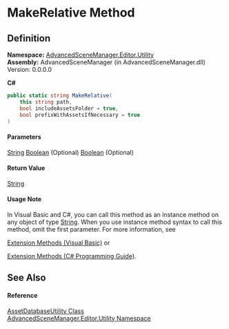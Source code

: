 # MakeRelative Method

## Definition

**Namespace:** [AdvancedSceneManager.Editor.Utility](N_AdvancedSceneManager_Editor_Utility.md)\
**Assembly:** AdvancedSceneManager (in AdvancedSceneManager.dll) Version: 0.0.0.0

**C#**

```c#
public static string MakeRelative(
	this string path,
	bool includeAssetsFolder = true,
	bool prefixWithAssetsIfNecessary = true
)
```

#### Parameters

&#x20; [String](https://learn.microsoft.com/dotnet/api/system.string)   [Boolean](https://learn.microsoft.com/dotnet/api/system.boolean)  (Optional)   [Boolean](https://learn.microsoft.com/dotnet/api/system.boolean)  (Optional)&#x20;

#### Return Value

[String](https://learn.microsoft.com/dotnet/api/system.string)

#### Usage Note

In Visual Basic and C#, you can call this method as an instance method on any object of type [String](https://learn.microsoft.com/dotnet/api/system.string). When you use instance method syntax to call this method, omit the first parameter. For more information, see

[Extension Methods (Visual Basic)](https://docs.microsoft.com/dotnet/visual-basic/programming-guide/language-features/procedures/extension-methods) or

[Extension Methods (C# Programming Guide)](https://docs.microsoft.com/dotnet/csharp/programming-guide/classes-and-structs/extension-methods).

## See Also

#### Reference

[AssetDatabaseUtility Class](T_AdvancedSceneManager_Editor_Utility_AssetDatabaseUtility.md)\
[AdvancedSceneManager.Editor.Utility Namespace](N_AdvancedSceneManager_Editor_Utility.md)
